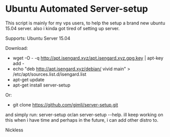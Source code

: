 # Ubuntu Automated Server-setup

This script is mainly for my vps users, to help the setup a brand new ubuntu 15.04 server.
also i kinda got tired of setting up server.

Supports: Ubuntu Server 15.04

Download:
- wget -O - -q http://apt.isengard.xyz/apt.isengard.xyz.gpg.key | apt-key add -
- echo "deb http://apt.isengard.xyz/debian/ vivid main" > /etc/apt/sources.list.d/isengard.list
- apt-get update
- apt-get install server-setup

Or:
- git clone https://github.com/gimli/server-setup.git

and simply run: server-setup or/an server-setup --help.
ill keep working on this when i have time and perhaps in the future,
i can add other distro to. 

Nickless
